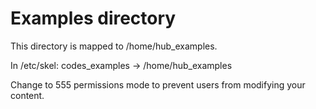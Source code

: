 # Examples directory

This directory is mapped to /home/hub_examples.

In /etc/skel: codes_examples -> /home/hub_examples

Change to 555 permissions mode to prevent users from modifying your content.

